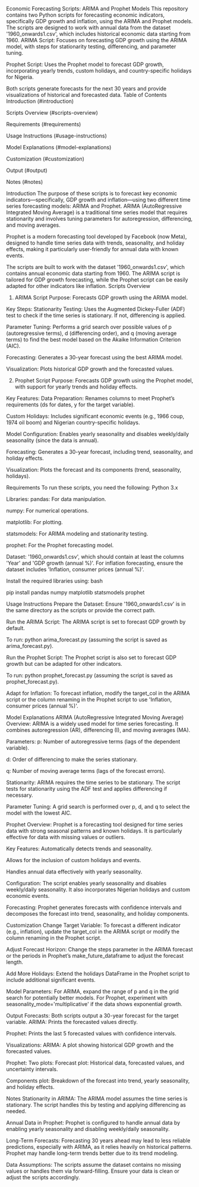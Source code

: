 Economic Forecasting Scripts: ARIMA and Prophet Models
This repository contains two Python scripts for forecasting economic indicators, specifically GDP growth and inflation, using the ARIMA and Prophet models. The scripts are designed to work with annual data from the dataset '1960_onwards1.csv', which includes historical economic data starting from 1960.
ARIMA Script: Focuses on forecasting GDP growth using the ARIMA model, with steps for stationarity testing, differencing, and parameter tuning.

Prophet Script: Uses the Prophet model to forecast GDP growth, incorporating yearly trends, custom holidays, and country-specific holidays for Nigeria.

Both scripts generate forecasts for the next 30 years and provide visualizations of historical and forecasted data.
Table of Contents
Introduction (#introduction)

Scripts Overview (#scripts-overview)

Requirements (#requirements)

Usage Instructions (#usage-instructions)

Model Explanations (#model-explanations)

Customization (#customization)

Output (#output)

Notes (#notes)

Introduction
The purpose of these scripts is to forecast key economic indicators—specifically, GDP growth and inflation—using two different time series forecasting models: ARIMA and Prophet. 
ARIMA (AutoRegressive Integrated Moving Average) is a traditional time series model that requires stationarity and involves tuning parameters for autoregression, differencing, and moving averages.

Prophet is a modern forecasting tool developed by Facebook (now Meta), designed to handle time series data with trends, seasonality, and holiday effects, making it particularly user-friendly for annual data with known events.

The scripts are built to work with the dataset '1960_onwards1.csv', which contains annual economic data starting from 1960. The ARIMA script is tailored for GDP growth forecasting, while the Prophet script can be easily adapted for other indicators like inflation.
Scripts Overview
1. ARIMA Script
Purpose: Forecasts GDP growth using the ARIMA model.

Key Steps:
Stationarity Testing: Uses the Augmented Dickey-Fuller (ADF) test to check if the time series is stationary. If not, differencing is applied.

Parameter Tuning: Performs a grid search over possible values of p (autoregressive terms), d (differencing order), and q (moving average terms) to find the best model based on the Akaike Information Criterion (AIC).

Forecasting: Generates a 30-year forecast using the best ARIMA model.

Visualization: Plots historical GDP growth and the forecasted values.

2. Prophet Script
Purpose: Forecasts GDP growth using the Prophet model, with support for yearly trends and holiday effects.

Key Features:
Data Preparation: Renames columns to meet Prophet’s requirements (ds for dates, y for the target variable).

Custom Holidays: Includes significant economic events (e.g., 1966 coup, 1974 oil boom) and Nigerian country-specific holidays.

Model Configuration: Enables yearly seasonality and disables weekly/daily seasonality (since the data is annual).

Forecasting: Generates a 30-year forecast, including trend, seasonality, and holiday effects.

Visualization: Plots the forecast and its components (trend, seasonality, holidays).

Requirements
To run these scripts, you need the following:
Python 3.x

Libraries:
pandas: For data manipulation.

numpy: For numerical operations.

matplotlib: For plotting.

statsmodels: For ARIMA modeling and stationarity testing.

prophet: For the Prophet forecasting model.

Dataset: '1960_onwards1.csv', which should contain at least the columns 'Year' and 'GDP growth (annual %)'. For inflation forecasting, ensure the dataset includes 'Inflation, consumer prices (annual %)'.

Install the required libraries using:
bash

pip install pandas numpy matplotlib statsmodels prophet

Usage Instructions
Prepare the Dataset:
Ensure '1960_onwards1.csv' is in the same directory as the scripts or provide the correct path.

Run the ARIMA Script:
The ARIMA script is set to forecast GDP growth by default.

To run: python arima_forecast.py (assuming the script is saved as arima_forecast.py).

Run the Prophet Script:
The Prophet script is also set to forecast GDP growth but can be adapted for other indicators.

To run: python prophet_forecast.py (assuming the script is saved as prophet_forecast.py).

Adapt for Inflation:
To forecast inflation, modify the target_col in the ARIMA script or the column renaming in the Prophet script to use 'Inflation, consumer prices (annual %)'.

Model Explanations
ARIMA (AutoRegressive Integrated Moving Average)
Overview: ARIMA is a widely used model for time series forecasting. It combines autoregression (AR), differencing (I), and moving averages (MA).

Parameters:
p: Number of autoregressive terms (lags of the dependent variable).

d: Order of differencing to make the series stationary.

q: Number of moving average terms (lags of the forecast errors).

Stationarity: ARIMA requires the time series to be stationary. The script tests for stationarity using the ADF test and applies differencing if necessary.

Parameter Tuning: A grid search is performed over p, d, and q to select the model with the lowest AIC.

Prophet
Overview: Prophet is a forecasting tool designed for time series data with strong seasonal patterns and known holidays. 
It is particularly effective for data with missing values or outliers.

Key Features:
Automatically detects trends and seasonality.

Allows for the inclusion of custom holidays and events.

Handles annual data effectively with yearly seasonality.

Configuration: The script enables yearly seasonality and disables weekly/daily seasonality. It also incorporates Nigerian holidays and custom economic events.

Forecasting: Prophet generates forecasts with confidence intervals and decomposes the forecast into trend, seasonality, and holiday components.

Customization
Change Target Variable: To forecast a different indicator (e.g., inflation), update the target_col in the ARIMA script or modify the column renaming in the Prophet script.

Adjust Forecast Horizon: Change the steps parameter in the ARIMA forecast or the periods in Prophet’s make_future_dataframe to adjust the forecast length.

Add More Holidays: Extend the holidays DataFrame in the Prophet script to include additional significant events.

Model Parameters: For ARIMA, expand the range of p and q in the grid search for potentially better models. 
For Prophet, experiment with seasonality_mode='multiplicative' if the data shows exponential growth.

Output
Forecasts: Both scripts output a 30-year forecast for the target variable.
ARIMA: Prints the forecasted values directly.

Prophet: Prints the last 5 forecasted values with confidence intervals.

Visualizations:
ARIMA: A plot showing historical GDP growth and the forecasted values.

Prophet: Two plots:
Forecast plot: Historical data, forecasted values, and uncertainty intervals.

Components plot: Breakdown of the forecast into trend, yearly seasonality, and holiday effects.

Notes
Stationarity in ARIMA: The ARIMA model assumes the time series is stationary. The script handles this by testing and applying differencing as needed.

Annual Data in Prophet: Prophet is configured to handle annual data by enabling yearly seasonality and disabling weekly/daily seasonality.

Long-Term Forecasts: Forecasting 30 years ahead may lead to less reliable predictions, especially with ARIMA, as it relies heavily on historical patterns. 
Prophet may handle long-term trends better due to its trend modeling.

Data Assumptions: The scripts assume the dataset contains no missing values or handles them via forward-filling. Ensure your data is clean or adjust the scripts accordingly.

